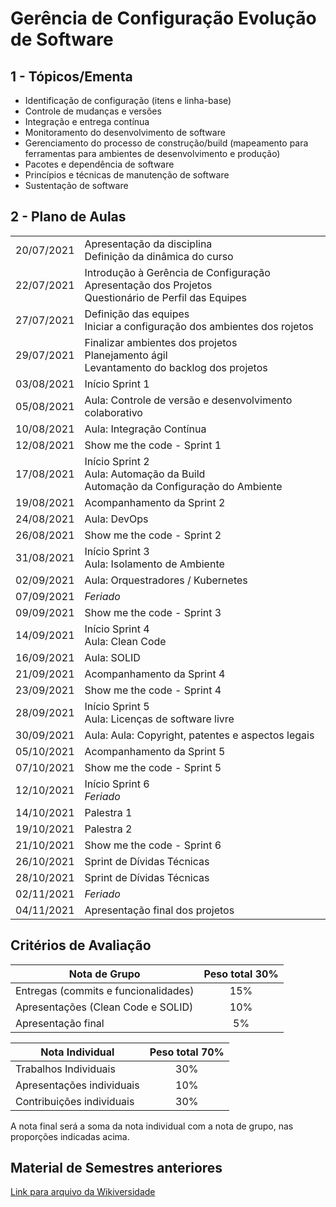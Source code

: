 # Gerência de Configuração Evolução de Software

## 1 - Tópicos/Ementa
- Identificação de configuração (itens e linha-base)
- Controle de mudanças e versões
- Integração e entrega contínua
- Monitoramento do desenvolvimento de software
- Gerenciamento do processo de construção/build (mapeamento para ferramentas para ambientes de desenvolvimento e produção)
- Pacotes e dependência de software
- Princípios e técnicas de manutenção de software
- Sustentação de software

## 2 - Plano de Aulas

|            |       |
| :--------: |:------|
| 20/07/2021 | Apresentação da disciplina <br> Definição da dinâmica do curso  |
| 22/07/2021 | Introdução à Gerência de Configuração <br> Apresentação dos Projetos <br> Questionário de Perfil das Equipes |
| 27/07/2021 | Definição das equipes <br> Iniciar a configuração dos ambientes dos rojetos |
| 29/07/2021 | Finalizar ambientes dos projetos <br> Planejamento ágil <br> Levantamento do backlog dos projetos |
| 03/08/2021 | Início Sprint 1 |
| 05/08/2021 | Aula: Controle de versão e desenvolvimento colaborativo |
| 10/08/2021 | Aula: Integração Contínua |
| 12/08/2021 | Show me the code - Sprint 1 |
| 17/08/2021 | Início Sprint 2 <br> Aula: Automação da Build <br> Automação da Configuração do Ambiente|
| 19/08/2021 | Acompanhamento da Sprint 2 |
| 24/08/2021 | Aula: DevOps |
| 26/08/2021 | Show me the code - Sprint 2 |
| 31/08/2021 | Início Sprint 3 <br> Aula: Isolamento de Ambiente |
| 02/09/2021 | Aula: Orquestradores / Kubernetes  |
| 07/09/2021 | *Feriado* |
| 09/09/2021 | Show me the code - Sprint 3 |
| 14/09/2021 | Início Sprint 4 <br> Aula: Clean Code |
| 16/09/2021 | Aula: SOLID |
| 21/09/2021 | Acompanhamento da Sprint 4 |
| 23/09/2021 | Show me the code - Sprint 4 |
| 28/09/2021 | Início Sprint 5 <br> Aula: Licenças de software livre |
| 30/09/2021 | Aula: Aula: Copyright, patentes e aspectos legais |
| 05/10/2021 | Acompanhamento da Sprint 5 |
| 07/10/2021 | Show me the code - Sprint 5 |
| 12/10/2021 | Início Sprint 6 <br> *Feriado* |
| 14/10/2021 | Palestra 1 |
| 19/10/2021 | Palestra 2 |
| 21/10/2021 | Show me the code - Sprint 6 |
| 26/10/2021 | Sprint de Dívidas Técnicas |
| 28/10/2021 | Sprint de Dívidas Técnicas |
| 02/11/2021 | *Feriado* |
| 04/11/2021 | Apresentação final dos projetos |

## Critérios de Avaliação

|  Nota de Grupo  | Peso total 30%|
|  ---  | :---: |
|  Entregas (commits e funcionalidades) | 15% |
|  Apresentações (Clean Code e SOLID)   | 10% |
|  Apresentação final | 5% |  


|  Nota Individual    | Peso total 70% |
|  ---  | :---: |
|  Trabalhos Individuais  | 30% |
|  Apresentações individuais | 10% |
|  Contribuições individuais | 30% |

A nota final será a soma da nota individual com a nota de grupo, nas proporções indicadas acima.

## Material de Semestres anteriores

[Link para arquivo da Wikiversidade](https://pt.wikiversity.org/wiki/Gerência_de_Configuração_e_Evolução_de_Software#Critérios_de_Avaliação)
